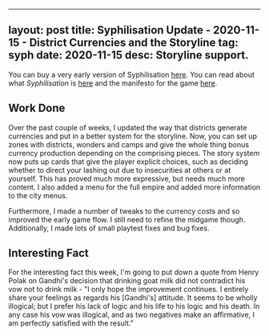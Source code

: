 
---
layout: post
title: Syphilisation Update - 2020-11-15 - District Currencies and the Storyline
tag: syph
date: 2020-11-15
desc: Storyline support.
---


You can buy a very early version of Syphilisation [here](https://whynotgames.itch.io/nikhil-murthys-syphilisation). You can read about what *Syphilisation* is [here](/blog/syph/announce) and the manifesto for the game [here](/blog/syph/newManifesto).

## Work Done

Over the past couple of weeks, I updated the way that districts generate currencies and put in a better system for the storyline. Now, you can set up zones with districts, wonders and camps and give the whole thing bonus currency production depending on the comprising pieces. The story system now puts up cards that give the player explicit choices, such as deciding whether to direct your lashing out due to insecurities at others or at yourself. This has proved much more expressive, but needs much more content. I also added a menu for the full empire and added more information to the city menus.


Furthermore, I made a number of tweaks to the currency costs and so improved the early game flow. I still need to refine the midgame though. Additionally, I made lots of small playtest fixes and bug fixes.

## Interesting Fact

For the interesting fact this week, I'm going to put down a quote from Henry Polak on Gandhi's decision that drinking goat milk did not contradict his vow not to drink milk - "I only hope the improvement continues. I entirely share your feelings as regards his [Gandhi's] attitude. It seems to be wholly illogical; but I prefer his lack of logic and his life to his logic and his death. In any case his vow was illogical, and as two negatives make an affirmative, I am perfectly satisfied with the result."

